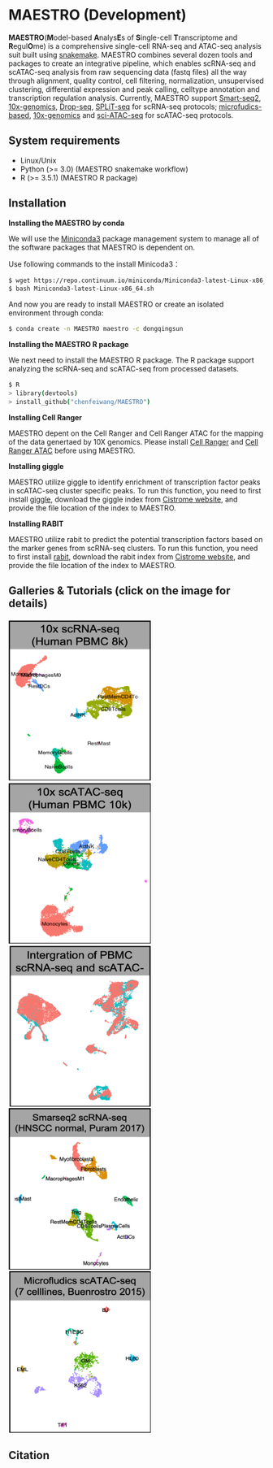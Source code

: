 # MAESTRO (Development)

**MAESTRO**(**M**odel-based **A**nalys**E**s of **S**ingle-cell **T**ranscriptome and **R**egul**O**me) is a comprehensive single-cell RNA-seq and ATAC-seq analysis suit built using [snakemake](https://bitbucket.org/snakemake/snakemake/wiki/Home). MAESTRO combines several dozen tools and packages to create an integrative pipeline, which enables scRNA-seq and scATAC-seq analysis from raw sequencing data (fastq files) all the way through alignment, quality control, cell filtering, normalization, unsupervised clustering, differential expression and peak calling, celltype annotation and transcription regulation analysis. Currently, MAESTRO support [Smart-seq2](https://www.ncbi.nlm.nih.gov/pubmed/24385147), [10x-genomics](https://www.10xgenomics.com/solutions/single-cell/), [Drop-seq](https://www.cell.com/abstract/S0092-8674(15)00549-8), [SPLiT-seq](https://science.sciencemag.org/content/360/6385/176) for scRNA-seq protocols; [microfudics-based](https://www.ncbi.nlm.nih.gov/pubmed/26083756), [10x-genomics](https://www.10xgenomics.com/solutions/single-cell-atac/) and [sci-ATAC-seq](https://science.sciencemag.org/content/348/6237/910) for scATAC-seq protocols.       
        
## System requirements
* Linux/Unix
* Python (>= 3.0) (MAESTRO snakemake workflow)
* R (>= 3.5.1) (MAESTRO R package)

## Installation

**Installing the MAESTRO by conda**     

We will use the [Miniconda3](http://conda.pydata.org/miniconda.html) package management system to manage all of the software packages that MAESTRO is dependent on. 

Use following commands to the install Minicoda3：
``` bash
$ wget https://repo.continuum.io/miniconda/Miniconda3-latest-Linux-x86_64.sh
$ bash Miniconda3-latest-Linux-x86_64.sh
```
And now you are ready to install MAESTRO or create an isolated environment through conda:
``` bash
$ conda create -n MAESTRO maestro -c dongqingsun
```

**Installing the MAESTRO R package** 

We next need to install the MAESTRO R package. The R package support analyzing the scRNA-seq and scATAC-seq from processed datasets.
``` bash
$ R
> library(devtools)
> install_github("chenfeiwang/MAESTRO")
```

**Installing Cell Ranger**

MAESTRO depent on the Cell Ranger and Cell Ranger ATAC for the mapping of the data genertaed by 10X genomics. Please install [Cell Ranger](https://support.10xgenomics.com/single-cell-gene-expression/software/pipelines/latest/installation) and [Cell Ranger ATAC](https://support.10xgenomics.com/single-cell-atac/software/pipelines/latest/installation) before using MAESTRO.

**Installing giggle**

MAESTRO utilize giggle to identify enrichment of transcription factor peaks in scATAC-seq cluster specific peaks. To run this function, you need to first install [giggle](https://github.com/ryanlayer/giggle), download the giggle index from [Cistrome website](http://cistrome.org/~chenfei/MAESTRO/giggle.tar.gz), and provide the file location of the index to MAESTRO.       

**Installing RABIT**       

MAESTRO utilize rabit to predict the potential transcription factors based on the marker genes from scRNA-seq clusters. To run this function, you need to first install [rabit](http://rabit.dfci.harvard.edu/), download the rabit index from [Cistrome website](http://cistrome.org/~chenfei/MAESTRO/rabit.tar.gz), and provide the file location of the index to MAESTRO.

## Galleries & Tutorials (click on the image for details)

[<img src="./image/RNA.10x.png" width="280" height="318" />](./example/RNA_infrastructure_10x/RNA_infrastructure_10x.md)
[<img src="./image/ATAC.10x.png" width="280" height="318" />](./example/ATAC_infrastructure_10x/ATAC_infrastructure_10x.md)
[<img src="./image/intergration.10x.png" width="280" height="318" />](./example/Integration/Integration.md)
[<img src="./image/RNA.Smartseq2.png" width="280" height="318" />](./example/RNA_infrastructure_smartseq/RNA_infrastructure_smartseq.md)
[<img src="./image/ATAC.microfludics.png" width="280" height="318" />](./example/ATAC_infrastructure_microfludics/ATAC_infrastructure_microfludics.md)


## Citation

